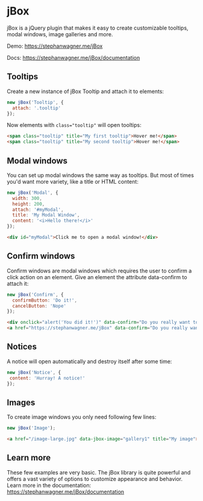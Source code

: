 # jBox

jBox is a jQuery plugin that makes it easy to create customizable tooltips, modal windows, image galleries and more.

Demo: https://stephanwagner.me/jBox

Docs: https://stephanwagner.me/jBox/documentation


## Tooltips

Create a new instance of jBox Tooltip and attach it to elements:

```javascript
new jBox('Tooltip', {
  attach: '.tooltip'
});
```

Now elements with `class="tooltip"` will open tooltips:

```html
<span class="tooltip" title="My first tooltip">Hover me!</span>
<span class="tooltip" title="My second tooltip">Hover me!</span>
```

## Modal windows

You can set up modal windows the same way as tooltips.
But most of times you'd want more variety, like a title or HTML content:

```javascript
new jBox('Modal', {
  width: 300,
  height: 200,
  attach: '#myModal',
  title: 'My Modal Window',
  content: '<i>Hello there!</i>'
});
```
```html
<div id="myModal">Click me to open a modal window!</div>
```


## Confirm windows

Confirm windows are modal windows which requires the user to confirm a click action on an element.
Give an element the attribute data-confirm to attach it:

```javascript
new jBox('Confirm', {
  confirmButton: 'Do it!',
  cancelButton: 'Nope'
});
```
```html
<div onclick="alert('You did it!')" data-confirm="Do you really want to do this?">Click me!</div>
<a href="https://stephanwagner.me/jBox" data-confirm="Do you really want to leave this page?">Click me!</a>
```

## Notices

A notice will open automatically and destroy itself after some time:

```javascript
new jBox('Notice', {
 content: 'Hurray! A notice!'
});
```

## Images

To create image windows you only need following few lines:

```javascript
new jBox('Image');
```
```html
<a href="/image-large.jpg" data-jbox-image="gallery1" title="My image"><img src="/image.jpg" alt=""></a>
```

## Learn more

These few examples are very basic.
The jBox library is quite powerful and offers a vast variety of options to customize appearance and behavior.
Learn more in the documentation: https://stephanwagner.me/jBox/documentation
